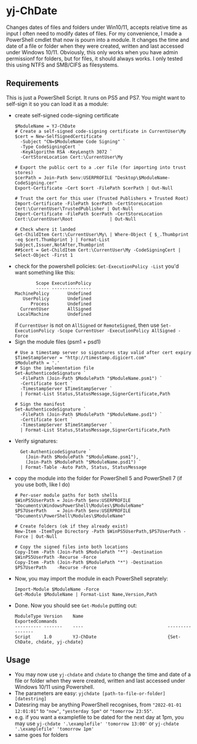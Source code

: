 # yj-ChDate
Changes dates of files and folders under Win10/11, accepts relative time as input
I often need to modify dates of files. For my convenience, I made a PowerShell cmdlet that now is pourn into a module. It changes the time and date of a file or folder when they were created, written and last accessed under Windows 10/11. Obviously, this only works when you have admin permissionf for folders, but for files, it should always works. I only tested this using NTFS and SMB/CIFS as filesystems.

## Requirements
This is just a PowerShell Script. It runs on PS5 and PS7.
You might want to self-sign it so you can load it as a module:
- create self-signed code-signing certificate
  ```
  $ModuleName = YJ-ChDate
  # Create a self-signed code-signing certificate in CurrentUser\My
  $cert = New-SelfSignedCertificate `
    -Subject "CN=$ModuleName Code Signing" `
    -Type CodeSigningCert `
    -KeyAlgorithm RSA -KeyLength 3072 `
    -CertStoreLocation Cert:\CurrentUser\My

  # Export the public cert to a .cer file (for importing into trust stores)
  $cerPath = Join-Path $env:USERPROFILE "Desktop\$ModuleName-CodeSigning.cer"
  Export-Certificate -Cert $cert -FilePath $cerPath | Out-Null
  
  # Trust the cert for this user (Trusted Publishers + Trusted Root)
  Import-Certificate -FilePath $cerPath -CertStoreLocation Cert:\CurrentUser\TrustedPublisher | Out-Null
  Import-Certificate -FilePath $cerPath -CertStoreLocation Cert:\CurrentUser\Root              | Out-Null
  
  # Check where it landed
  Get-ChildItem Cert:\CurrentUser\My\ | Where-Object { $_.Thumbprint -eq $cert.Thumbprint } | Format-List Subject,Issuer,NotAfter,Thumbprint
  ##$cert = Get-ChildItem Cert:\CurrentUser\My -CodeSigningCert | Select-Object -First 1
  
  ```
- check for the powershell policies:
  ```Get-ExecutionPolicy -List```
  you'd want something like this:
  ```
          Scope ExecutionPolicy
          ----- ---------------
  MachinePolicy       Undefined
     UserPolicy       Undefined
        Process       Undefined
    CurrentUser       AllSigned
   LocalMachine       Undefined
  ```
  if `CurrentUser` is not on `AllSigned` or `RemoteSigned`, then use `Set-ExecutionPolicy -Scope CurrentUser -ExecutionPolicy AllSigned -Force`
- Sign the module files (psm1 + psd1)
  ```
  # Use a timestamp server so signatures stay valid after cert expiry
  $TimeStampServer = "http://timestamp.digicert.com"
  $ModulePath = '.'
  # Sign the implementation file
  Set-AuthenticodeSignature `
    -FilePath (Join-Path $ModulePath "$ModuleName.psm1") `
    -Certificate $cert `
    -TimestampServer $TimeStampServer `
    | Format-List Status,StatusMessage,SignerCertificate,Path
  
  # Sign the manifest
  Set-AuthenticodeSignature `
    -FilePath (Join-Path $ModulePath "$ModuleName.psd1") `
    -Certificate $cert `
    -TimestampServer $TimeStampServer `
    | Format-List Status,StatusMessage,SignerCertificate,Path
  ```
- Verify signatures:
  ```
    Get-AuthenticodeSignature `
      (Join-Path $ModulePath "$ModuleName.psm1"),
      (Join-Path $ModulePath "$ModuleName.psd1") `
    | Format-Table -Auto Path, Status, StatusMessage
  ```
- copy the module into the folder for PowerShell 5 and PowerShell 7 (if you use both, like I do)
  ```
  # Per-user module paths for both shells
  $WinPS5UserPath = Join-Path $env:USERPROFILE "Documents\WindowsPowerShell\Modules\$ModuleName"
  $PS7UserPath    = Join-Path $env:USERPROFILE "Documents\PowerShell\Modules\$ModuleName"

  # Create folders (ok if they already exist)
  New-Item -ItemType Directory -Path $WinPS5UserPath,$PS7UserPath -Force | Out-Null

  # Copy the signed files into both locations
  Copy-Item -Path (Join-Path $ModulePath "*") -Destination $WinPS5UserPath -Recurse -Force
  Copy-Item -Path (Join-Path $ModulePath "*") -Destination $PS7UserPath    -Recurse -Force
  ```
- Now, you may import the module in each PowerShell seprately:
  ```
  Import-Module $ModuleName -Force
  Get-Module $ModuleName | Format-List Name,Version,Path
  ```
- Done. Now you should see `Get-Module` putting out:
  ```
  ModuleType Version    Name                                ExportedCommands
  ---------- -------    ----                                ----------------
  Script     1.0        YJ-ChDate                           {Set-ChDate, chdate, yj-chdate}
  ```
## Usage
- You may now use `yj-chdate` and `chdate` to change the time and date of a file or folder when they were created, written and last accessed under Windows 10/11 using Powershell.
- The parameters are easy: `yjchdate [path-to-file-or-folder] [datestring]`
- Datesring may be anything PowerShell recognises, from `"2022-01-01 12:01:01"` to `"now"`, `"yesterday 5pm"` or `"tomorrow 23:55"`.
- e.g. if you want a examplefile to be dated for the next day at 1pm, you may use `yj-chdate '.\examplefile' 'tomorrow 13:00'` or `yj-chdate '.\examplefile' 'tomorrow 1pm'`
- same goes for folders
